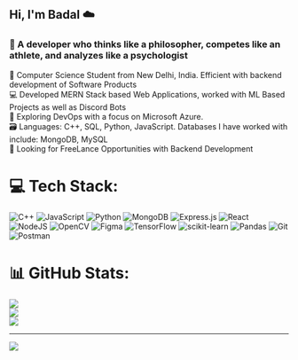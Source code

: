 ## Hi, I'm Badal ☁️

### 🔭 A developer who thinks like a philosopher, competes like an athlete, and analyzes like a psychologist</br>


🧠​ Computer Science Student from New Delhi, India. Efficient with backend development of Software Products</br>
💻​ Developed MERN Stack based Web Applications, worked with ML Based Projects as well as Discord Bots</br>
💭 Exploring DevOps with a focus on Microsoft Azure.</br>
🗃️ Languages: C++, SQL, Python, JavaScript. Databases I have worked with include: MongoDB, MySQL</br>
🤝 Looking for FreeLance Opportunities with Backend Development</br>



# 💻 Tech Stack:
![C++](https://img.shields.io/badge/c++-%2300599C.svg?style=for-the-badge&logo=c%2B%2B&logoColor=white) ![JavaScript](https://img.shields.io/badge/javascript-%23323330.svg?style=for-the-badge&logo=javascript&logoColor=%23F7DF1E) ![Python](https://img.shields.io/badge/python-3670A0?style=for-the-badge&logo=python&logoColor=ffdd54) ![MongoDB](https://img.shields.io/badge/MongoDB-%234ea94b.svg?style=for-the-badge&logo=mongodb&logoColor=white) ![Express.js](https://img.shields.io/badge/express.js-%23404d59.svg?style=for-the-badge&logo=express&logoColor=%2361DAFB) ![React](https://img.shields.io/badge/react-%2320232a.svg?style=for-the-badge&logo=react&logoColor=%2361DAFB) ![NodeJS](https://img.shields.io/badge/node.js-6DA55F?style=for-the-badge&logo=node.js&logoColor=white) ![OpenCV](https://img.shields.io/badge/opencv-%23white.svg?style=for-the-badge&logo=opencv&logoColor=white) ![Figma](https://img.shields.io/badge/figma-%23F24E1E.svg?style=for-the-badge&logo=figma&logoColor=white) ![TensorFlow](https://img.shields.io/badge/TensorFlow-%23FF6F00.svg?style=for-the-badge&logo=TensorFlow&logoColor=white) ![scikit-learn](https://img.shields.io/badge/scikit--learn-%23F7931E.svg?style=for-the-badge&logo=scikit-learn&logoColor=white) ![Pandas](https://img.shields.io/badge/pandas-%23150458.svg?style=for-the-badge&logo=pandas&logoColor=white) ![Git](https://img.shields.io/badge/git-%23F05033.svg?style=for-the-badge&logo=git&logoColor=white) ![Postman](https://img.shields.io/badge/Postman-FF6C37?style=for-the-badge&logo=postman&logoColor=white)
# 📊 GitHub Stats:
![](https://github-readme-stats.vercel.app/api?username=BadalNagpal&theme=gotham&hide_border=false&include_all_commits=true&count_private=true)<br/>
![](https://nirzak-streak-stats.vercel.app/?user=BadalNagpal&theme=gotham&hide_border=false)<br/>
![](https://github-readme-stats.vercel.app/api/top-langs/?username=BadalNagpal&theme=gotham&hide_border=false&include_all_commits=true&count_private=true&layout=compact)

---
[![](https://visitcount.itsvg.in/api?id=BadalNagpal&icon=0&color=0)](https://visitcount.itsvg.in)

<!-- Proudly created with GPRM ( https://gprm.itsvg.in ) -->
